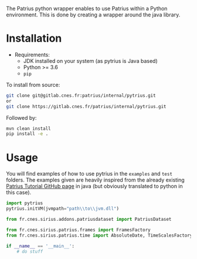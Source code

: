 The Patrius python wrapper enables to use Patrius within a Python environment. This is done by creating a wrapper around the java library.

# Installation

* Requirements:
  * JDK installed on your system (as pytrius is Java based)
  * Python >= 3.6
  * `pip`

To install from source:
```bash
git clone git@gitlab.cnes.fr:patrius/internal/pytrius.git
or
git clone https://gitlab.cnes.fr/patrius/internal/pytrius.git
```

Followed by: 

```bash
mvn clean install
pip install -e .
```

# Usage

You will find examples of how to use pytrius in the `examples` and `test` folders. The examples given are heavily inspired from the already existing [Patrius Tutorial GitHub page](https://github.com/CNES/patrius-tutorials/tree/main) in java (but obviously translated to python in this case). 

```python
import pytrius
pytrius.initVM(jvmpath="path\\to\\jvm.dll")

from fr.cnes.sirius.addons.patriusdataset import PatriusDataset

from fr.cnes.sirius.patrius.frames import FramesFactory
from fr.cnes.sirius.patrius.time import AbsoluteDate, TimeScalesFactory

if __name__ == '__main__':
    # do stuff
```